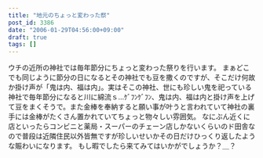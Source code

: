 ```yaml
---
title: "地元のちょっと変わった祭"
post_id: 3386
date: "2006-01-29T04:56:00+09:00"
draft: true
tags: []
---
```



ウチの近所の神社では毎年節分にちょっと変わった祭りを行います。 まぁどこでも同じように節分の日になるとその神社でも豆を撒くのですが、そこだけ何故か掛け声が「鬼は内、福は内」。実はそこの神社、世にも珍しい鬼を祀っている神社で毎年節分になると川に綿流ｓ…ｹﾞﾌﾝｹﾞﾌﾝ、鬼は内、福は内と掛け声を上げて豆をまくそうで。また金棒を奉納すると願い事が叶うと言われていて神社の裏手には金棒がたくさん置かれていてちょっと物々しい雰囲気。  なにぶん近くに店といったらコンビニと薬局・スーパーのチェーン店しかないくらいのド田舎なので普段は近隣住民以外皆無ですが珍しいせいかその日だけひっくり返したような賑わいになります。 もし暇でしたら来てみてはいかがでしょうか？＿？
